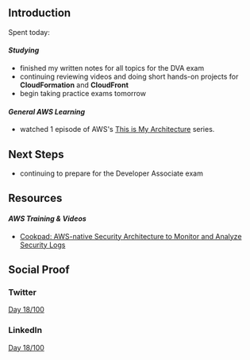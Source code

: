 ## Introduction

Spent today:

#### _Studying_

- finished my written notes for all topics for the DVA exam
- continuing reviewing videos and doing short hands-on projects for **CloudFormation** and **CloudFront**
- begin taking practice exams tomorrow

#### _General AWS Learning_

- watched 1 episode of AWS's [This is My Architecture](https://www.youtube.com/playlist?list=PLhr1KZpdzukdeX8mQ2qO73bg6UKQHYsHb) series.

## Next Steps

- continuing to prepare for the Developer Associate exam

## Resources

#### _AWS Training & Videos_

- [Cookpad: AWS-native Security Architecture to Monitor and Analyze Security Logs](https://www.youtube.com/watch?v=rsZjU5g_yXI)

## Social Proof

### Twitter

[Day 18/100](https://twitter.com/quinceleaf/status/1299978918125068288)

### LinkedIn

[Day 18/100](https://www.linkedin.com/posts/brian-ibbotson_aws-lambda-101-lumigo-activity-6705746281597415424-3iQ4)
